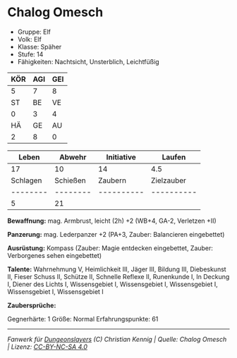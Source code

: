 # Chalog Omesch  
- Gruppe: Elf  
- Volk: Elf  
- Klasse: Späher  
- Stufe: 14  
- Fähigkeiten: Nachtsicht, Unsterblich, Leichtfüßig  


| KÖR | AGI | GEI |  
| --- | --- | --- |  
| 5   | 7   | 8   |
| ST  | BE  | VE  |  
| 0   | 3   | 4   |
| HÄ  | GE  | AU  |  
| 2   | 8   | 0   |


| Leben    | Abwehr   | Initiative | Laufen     |
| -------- | -------- | ---------- | ---------- |
| 17       | 10       | 14         | 4.5        |
| Schlagen | Schießen | Zaubern    | Zielzauber |
| -------- | -------- | ---------- | ---------- |
| 5        | 21       |            |            |

**Bewaffnung:**
mag. Armbrust, leicht (2h) +2 (WB+4, GA-2, Verletzen +II)

**Panzerung:**
mag. Lederpanzer +2 (PA+3, Zauber: Balancieren eingebettet)

**Ausrüstung:**
Kompass (Zauber: Magie entdecken eingebettet, Zauber: Verborgenes sehen eingebettet)

**Talente:**
Wahrnehmung V, Heimlichkeit III, Jäger III, Bildung III, Diebeskunst II, Fieser Schuss II, Schütze II, Schnelle Reflexe II, Runenkunde I, In Deckung I, Diener des Lichts I, Wissensgebiet I, Wissensgebiet I, Wissensgebiet I, Wissensgebiet I, Wissensgebiet I

**Zaubersprüche:**


Gegnerhärte: 1
Größe: Normal
Erfahrungspunkte: 61



___
*Fanwerk für [Dungeonslayers](https://www.dungeonslayers.net/) (C) Christian Kennig | Quelle: Chalog Omesch | Lizenz: [CC-BY-NC-SA 4.0](https://creativecommons.org/licenses/by-nc-sa/4.0/deed.de)*